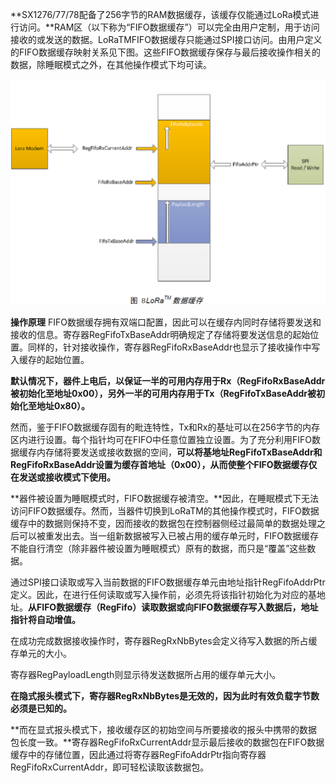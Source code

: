 **SX1276/77/78配备了256字节的RAM数据缓存，该缓存仅能通过LoRa模式进行访问。**RAM区（以下称为“FIFO数据缓存”）可以完全由用户定制，用于访问接收的或发送的数据。LoRaTMFIFO数据缓存只能通过SPI接口访问。由用户定义的FIFO数据缓存映射关系见下图。这些FIFO数据缓存保存与最后接收操作相关的数据，除睡眠模式之外，在其他操作模式下均可读。

![1591804622](resource\1591804622.jpg)

**操作原理**
FIFO数据缓存拥有双端口配置，因此可以在缓存内同时存储将要发送和接收的信息。寄存器RegFifoTxBaseAddr明确规定了存储将要发送信息的起始位置。同样的，针对接收操作，寄存器RegFifoRxBaseAddr也显示了接收操作中写入缓存的起始位置。

**默认情况下，器件上电后，以保证一半的可用内存用于Rx（RegFifoRxBaseAddr被初始化至地址0x00），另外一半的可用内存用于Tx（RegFifoTxBaseAddr被初始化至地址0x80）。**



然而，鉴于FIFO数据缓存固有的毗连特性，Tx和Rx的基址可以在256字节的内存区内进行设置。每个指针均可在FIFO中任意位置独立设置。为了充分利用FIFO数据缓存内存储将要发送或接收数据的空间，**可以将基地址RegFifoTxBaseAddr和RegFifoRxBaseAddr设置为缓存首地址（0x00），从而使整个FIFO数据缓存仅在发送或接收模式下使用。**



**器件被设置为睡眠模式时，FIFO数据缓存被清空。**因此，在睡眠模式下无法访问FIFO数据缓存。然而，当器件切换到LoRaTM的其他操作模式时，FIFO数据缓存中的数据则保持不变，因而接收的数据包在控制器侧经过最简单的数据处理之后可以被重发出去。当一组新数据被写入已被占用的缓存单元时，FIFO数据缓存不能自行清空（除非器件被设置为睡眠模式）原有的数据，而只是“覆盖”这些数据。


通过SPI接口读取或写入当前数据的FIFO数据缓存单元由地址指针RegFifoAddrPtr定义。因此，在进行任何读取或写入操作前，必须先将该指针初始化为对应的基地址。**从FIFO数据缓存（RegFifo）读取数据或向FIFO数据缓存写入数据后，地址指针将自动增值。**



在成功完成数据接收操作时，寄存器RegRxNbBytes会定义待写入数据的所占缓存单元的大小。

寄存器RegPayloadLength则显示待发送数据所占用的缓存单元大小。

**在隐式报头模式下，寄存器RegRxNbBytes是无效的，因为此时有效负载字节数必须是已知的。**

**而在显式报头模式下，接收缓存区的初始空间与所要接收的报头中携带的数据包长度一致。**寄存器RegFifoRxCurrentAddr显示最后接收的数据包在FIFO数据缓存中的存储位置，因此通过将寄存器RegFifoAddrPtr指向寄存器RegFifoRxCurrentAddr，即可轻松读取该数据包。